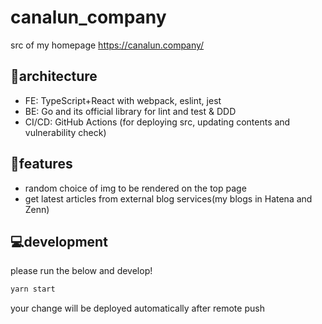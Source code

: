 # canalun_company
src of my homepage
https://canalun.company/

## 👾architecture
- FE: TypeScript+React with webpack, eslint, jest
- BE: Go and its official library for lint and test & DDD
- CI/CD: GitHub Actions (for deploying src, updating contents and vulnerability check)

## 🎉features
- random choice of img to be rendered on the top page
- get latest articles from external blog services(my blogs in Hatena and Zenn)

## 💻development
please run the below and develop!
```bash
yarn start
```
your change will be deployed automatically after remote push